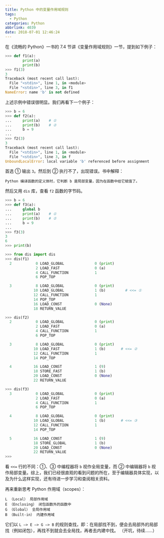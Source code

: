 ```yaml
---
title: Python 中的变量作用域规则
tags:
  - Python
categories: Python
abbrlink: 4039
date: 2018-07-01 12:46:24
---
```


在《流畅的 Python》一书的 7.4 节讲《变量作用域规则》一节，提到如下例子：

```python
>>> def f1(a):
        print(a)
        print(b)
>>> f1(3)
3
Traceback (most recent call last):
  File "<stdin>", line 1, in <module>
  File "<stdin>", line 3, in f1
NameError: name 'b' is not defined
```

上述示例中错误很明显。我们再看下一个例子：

```python
>>> b = 6
>>> def f2(a):
...     print(a)    # ①
...     print(b)    # ②
...     b = 9
...
>>> f2(3)
3
Traceback (most recent call last):
  File "<stdin>", line 1, in <module>
  File "<stdin>", line 3, in f
UnboundLocalError: local variable 'b' referenced before assignment
```

<!-- more -->

首选 ① 输出 `3`。然后到 ② 执行不了，出现错误。书中解释：

    Python 编译函数的定义体时，它判断 b 是局部变量，因为在函数中给它赋值了。

然后又用 `dis` 库，查看 `f2` 函数的字节码。

```python
>>> b = 6
>>> def f3(a):
...     global b
...     print(a)    # ①
...     print(b)    # ②
...     b = 9
...
>>> f3(3)
3
6
>>> print(b)
```

```python
>>> from dis import dis
>>> dis(f1)
  2           0 LOAD_GLOBAL              0 (print)
              2 LOAD_FAST                0 (a)
              4 CALL_FUNCTION            1
              6 POP_TOP

  3           8 LOAD_GLOBAL              0 (print)
             10 LOAD_GLOBAL              1 (b)         # <<= ①
             12 CALL_FUNCTION            1
             14 POP_TOP
             16 LOAD_CONST               0 (None)
             18 RETURN_VALUE
```

```python
>>> dis(f2)
  2           0 LOAD_GLOBAL              0 (print)
              2 LOAD_FAST                0 (a)
              4 CALL_FUNCTION            1
              6 POP_TOP

  3           8 LOAD_GLOBAL              0 (print)
             10 LOAD_FAST                1 (b)       # <<= ②
             12 CALL_FUNCTION            1
             14 POP_TOP

  4          16 LOAD_CONST               1 (9)
             18 STORE_FAST               1 (b)
             20 LOAD_CONST               0 (None)
             22 RETURN_VALUE
```

```python
>>> dis(f3)
  3           0 LOAD_GLOBAL              0 (print)
              2 LOAD_FAST                0 (a)
              4 CALL_FUNCTION            1
              6 POP_TOP

  4           8 LOAD_GLOBAL              0 (print)
             10 LOAD_GLOBAL              1 (b)       # <<= ③
             12 CALL_FUNCTION            1
             14 POP_TOP

  5          16 LOAD_CONST               1 (9)
             18 STORE_GLOBAL             1 (b)
             20 LOAD_CONST               0 (None)
             22 RETURN_VALUE
>>>
```

看 `<<=` 行的不同：①、③ 中编程器将 `b` 视作全局变量，而 ② 中编辑器将 `b` 视作局部变量。综上，我们已经很直观的看到问题的所在，至于编辑器具体实现，以及为什么这样实现，还有待进一步学习和查阅相关资料。

再来重新思考 Python 作用域（scopes）：

    L （Local） 局部作用域
    E （Enclosing） 闭包函数外的函数中
    G （Global） 全局作用域
    B （Built-in） 内建作用域

它们以 `L –> E –> G –> B` 的规则查找，即：在局部找不到，便会去局部外的局部找（例如闭包），再找不到就会去全局找，再者去内建中找。
（开坑，待续……）
